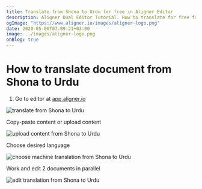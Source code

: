 ```yaml
---
title: Translate from Shona to Urdu for free in Aligner Editor
description: Aligner Dual Editor Tutorial. How to translate for free from Shona to Urdu. Aligner is multilingual document management platform. 
ogImage: "https://www.aligner.io/images/aligner-logo.png"
date: 2020-05-06T07:09:21+03:00
image: ../images/aligner-logo.png
onBlog: true
---
```


# How to translate document from Shona to Urdu

1. Go to editor at [app.aligner.io](https://app.aligner.io "Aligner App web page")

![translate from Shona to Urdu](../aligner-blank-editor.png "translate from Shona to Urdu")

Copy-paste content or upload content

![upload content from Shona to Urdu](../aligner-uploaded-document.png "upload content from Shona to Urdu")

Choose desired language

![choose machine translation from Shona to Urdu](../aligner-language-dropdown.png "choose machine translation from Shona to Urdu")

Work and edit 2 documents in parallel

![edit translation from Shona to Urdu](../aligner-double-sitded-editor.png "edit translation from Shona to Urdu")

